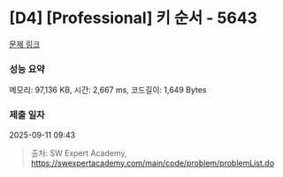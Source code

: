 # [D4] [Professional] 키 순서 - 5643 

[문제 링크](https://swexpertacademy.com/main/code/problem/problemDetail.do?contestProbId=AWXQsLWKd5cDFAUo) 

### 성능 요약

메모리: 97,136 KB, 시간: 2,667 ms, 코드길이: 1,649 Bytes

### 제출 일자

2025-09-11 09:43



> 출처: SW Expert Academy, https://swexpertacademy.com/main/code/problem/problemList.do